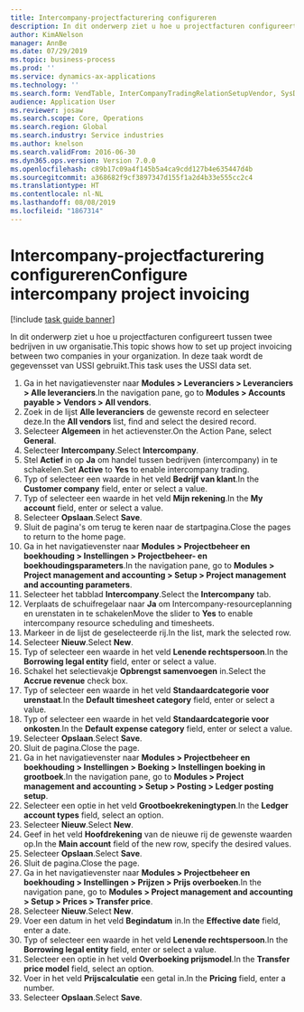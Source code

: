 ```yaml
---
title: Intercompany-projectfacturering configureren
description: In dit onderwerp ziet u hoe u projectfacturen configureert tussen twee bedrijven in uw organisatie.
author: KimANelson
manager: AnnBe
ms.date: 07/29/2019
ms.topic: business-process
ms.prod: ''
ms.service: dynamics-ax-applications
ms.technology: ''
ms.search.form: VendTable, InterCompanyTradingRelationSetupVendor, SysDataAreaSelectLookup, ProjParameters, ProjPosting, ProjTransferPrice
audience: Application User
ms.reviewer: josaw
ms.search.scope: Core, Operations
ms.search.region: Global
ms.search.industry: Service industries
ms.author: knelson
ms.search.validFrom: 2016-06-30
ms.dyn365.ops.version: Version 7.0.0
ms.openlocfilehash: c89b17c09a4f145b5a4ca9cdd127b4e635447d4b
ms.sourcegitcommit: a368682f9cf3897347d155f1a2d4b33e555cc2c4
ms.translationtype: HT
ms.contentlocale: nl-NL
ms.lasthandoff: 08/08/2019
ms.locfileid: "1867314"
---
```

# <a name="configure-intercompany-project-invoicing"></a><span data-ttu-id="c76b4-103">Intercompany-projectfacturering configureren</span><span class="sxs-lookup"><span data-stu-id="c76b4-103">Configure intercompany project invoicing</span></span>

[!include [task guide banner](../../includes/task-guide-banner.md)]

<span data-ttu-id="c76b4-104">In dit onderwerp ziet u hoe u projectfacturen configureert tussen twee bedrijven in uw organisatie.</span><span class="sxs-lookup"><span data-stu-id="c76b4-104">This topic shows how to set up project invoicing between two companies in your organization.</span></span> <span data-ttu-id="c76b4-105">In deze taak wordt de gegevensset van USSI gebruikt.</span><span class="sxs-lookup"><span data-stu-id="c76b4-105">This task uses the USSI data set.</span></span>

1. <span data-ttu-id="c76b4-106">Ga in het navigatievenster naar **Modules > Leveranciers > Leveranciers > Alle leveranciers**.</span><span class="sxs-lookup"><span data-stu-id="c76b4-106">In the navigation pane, go to **Modules > Accounts payable > Vendors > All vendors**.</span></span>
2. <span data-ttu-id="c76b4-107">Zoek in de lijst **Alle leveranciers** de gewenste record en selecteer deze.</span><span class="sxs-lookup"><span data-stu-id="c76b4-107">In the **All vendors** list, find and select the desired record.</span></span>
3. <span data-ttu-id="c76b4-108">Selecteer **Algemeen** in het actievenster.</span><span class="sxs-lookup"><span data-stu-id="c76b4-108">On the Action Pane, select **General**.</span></span>
4. <span data-ttu-id="c76b4-109">Selecteer **Intercompany**.</span><span class="sxs-lookup"><span data-stu-id="c76b4-109">Select **Intercompany**.</span></span>
5. <span data-ttu-id="c76b4-110">Stel **Actief** in op **Ja** om handel tussen bedrijven (intercompany) in te schakelen.</span><span class="sxs-lookup"><span data-stu-id="c76b4-110">Set **Active** to **Yes** to enable intercompany trading.</span></span>
6. <span data-ttu-id="c76b4-111">Typ of selecteer een waarde in het veld **Bedrijf van klant**.</span><span class="sxs-lookup"><span data-stu-id="c76b4-111">In the **Customer company** field, enter or select a value.</span></span>
7. <span data-ttu-id="c76b4-112">Typ of selecteer een waarde in het veld **Mijn rekening**.</span><span class="sxs-lookup"><span data-stu-id="c76b4-112">In the **My account** field, enter or select a value.</span></span>
8. <span data-ttu-id="c76b4-113">Selecteer **Opslaan**.</span><span class="sxs-lookup"><span data-stu-id="c76b4-113">Select **Save**.</span></span>
9. <span data-ttu-id="c76b4-114">Sluit de pagina's om terug te keren naar de startpagina.</span><span class="sxs-lookup"><span data-stu-id="c76b4-114">Close the pages to return to the home page.</span></span>
10. <span data-ttu-id="c76b4-115">Ga in het navigatievenster naar **Modules > Projectbeheer en boekhouding > Instellingen > Projectbeheer- en boekhoudingsparameters**.</span><span class="sxs-lookup"><span data-stu-id="c76b4-115">In the navigation pane, go to **Modules > Project management and accounting > Setup > Project management and accounting parameters**.</span></span>
11. <span data-ttu-id="c76b4-116">Selecteer het tabblad **Intercompany**.</span><span class="sxs-lookup"><span data-stu-id="c76b4-116">Select the **Intercompany** tab.</span></span>
12. <span data-ttu-id="c76b4-117">Verplaats de schuifregelaar naar **Ja** om Intercompany-resourceplanning en urenstaten in te schakelen</span><span class="sxs-lookup"><span data-stu-id="c76b4-117">Move the slider to **Yes** to enable intercompany resource scheduling and timesheets.</span></span>
13. <span data-ttu-id="c76b4-118">Markeer in de lijst de geselecteerde rij.</span><span class="sxs-lookup"><span data-stu-id="c76b4-118">In the list, mark the selected row.</span></span>
14. <span data-ttu-id="c76b4-119">Selecteer **Nieuw**.</span><span class="sxs-lookup"><span data-stu-id="c76b4-119">Select **New**.</span></span>
15. <span data-ttu-id="c76b4-120">Typ of selecteer een waarde in het veld **Lenende rechtspersoon**.</span><span class="sxs-lookup"><span data-stu-id="c76b4-120">In the **Borrowing legal entity** field, enter or select a value.</span></span>
16. <span data-ttu-id="c76b4-121">Schakel het selectievakje **Opbrengst samenvoegen** in.</span><span class="sxs-lookup"><span data-stu-id="c76b4-121">Select the **Accrue revenue** check box.</span></span>
17. <span data-ttu-id="c76b4-122">Typ of selecteer een waarde in het veld **Standaardcategorie voor urenstaat**.</span><span class="sxs-lookup"><span data-stu-id="c76b4-122">In the **Default timesheet category** field, enter or select a value.</span></span>
18. <span data-ttu-id="c76b4-123">Typ of selecteer een waarde in het veld **Standaardcategorie voor onkosten**.</span><span class="sxs-lookup"><span data-stu-id="c76b4-123">In the **Default expense category** field, enter or select a value.</span></span>
19. <span data-ttu-id="c76b4-124">Selecteer **Opslaan**.</span><span class="sxs-lookup"><span data-stu-id="c76b4-124">Select **Save**.</span></span>
20. <span data-ttu-id="c76b4-125">Sluit de pagina.</span><span class="sxs-lookup"><span data-stu-id="c76b4-125">Close the page.</span></span>
21. <span data-ttu-id="c76b4-126">Ga in het navigatievenster naar **Modules > Projectbeheer en boekhouding > Instellingen > Boeking > Instellingen boeking in grootboek**.</span><span class="sxs-lookup"><span data-stu-id="c76b4-126">In the navigation pane, go to **Modules > Project management and accounting > Setup > Posting > Ledger posting setup**.</span></span>
22. <span data-ttu-id="c76b4-127">Selecteer een optie in het veld **Grootboekrekeningtypen**.</span><span class="sxs-lookup"><span data-stu-id="c76b4-127">In the **Ledger account types** field, select an option.</span></span>
23. <span data-ttu-id="c76b4-128">Selecteer **Nieuw**.</span><span class="sxs-lookup"><span data-stu-id="c76b4-128">Select **New**.</span></span>
24. <span data-ttu-id="c76b4-129">Geef in het veld **Hoofdrekening** van de nieuwe rij de gewenste waarden op.</span><span class="sxs-lookup"><span data-stu-id="c76b4-129">In the **Main account** field of the new row, specify the desired values.</span></span>
25. <span data-ttu-id="c76b4-130">Selecteer **Opslaan**.</span><span class="sxs-lookup"><span data-stu-id="c76b4-130">Select **Save**.</span></span>
26. <span data-ttu-id="c76b4-131">Sluit de pagina.</span><span class="sxs-lookup"><span data-stu-id="c76b4-131">Close the page.</span></span>
27. <span data-ttu-id="c76b4-132">Ga in het navigatievenster naar **Modules > Projectbeheer en boekhouding > Instellingen > Prijzen > Prijs overboeken**.</span><span class="sxs-lookup"><span data-stu-id="c76b4-132">In the navigation pane, go to **Modules > Project management and accounting > Setup > Prices > Transfer price**.</span></span>
28. <span data-ttu-id="c76b4-133">Selecteer **Nieuw**.</span><span class="sxs-lookup"><span data-stu-id="c76b4-133">Select **New**.</span></span>
29. <span data-ttu-id="c76b4-134">Voer een datum in het veld **Begindatum** in.</span><span class="sxs-lookup"><span data-stu-id="c76b4-134">In the **Effective date** field, enter a date.</span></span>
30. <span data-ttu-id="c76b4-135">Typ of selecteer een waarde in het veld **Lenende rechtspersoon**.</span><span class="sxs-lookup"><span data-stu-id="c76b4-135">In the **Borrowing legal entity** field, enter or select a value.</span></span>
31. <span data-ttu-id="c76b4-136">Selecteer een optie in het veld **Overboeking prijsmodel**.</span><span class="sxs-lookup"><span data-stu-id="c76b4-136">In the **Transfer price model** field, select an option.</span></span>
32. <span data-ttu-id="c76b4-137">Voer in het veld **Prijscalculatie** een getal in.</span><span class="sxs-lookup"><span data-stu-id="c76b4-137">In the **Pricing** field, enter a number.</span></span>
33. <span data-ttu-id="c76b4-138">Selecteer **Opslaan**.</span><span class="sxs-lookup"><span data-stu-id="c76b4-138">Select **Save**.</span></span>

